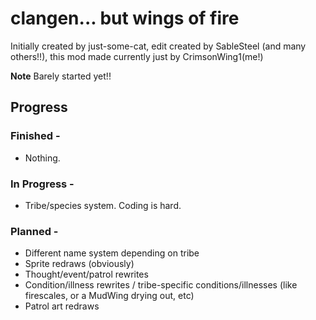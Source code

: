 # clangen... but wings of fire

Initially created by just-some-cat, edit created by SableSteel (and many others!!), this mod made currently just by CrimsonWing1(me!)

**Note**
Barely started yet!!

## Progress
### Finished -
- Nothing.
  
### In Progress -
- Tribe/species system. Coding is hard.
  
### Planned -
- Different name system depending on tribe
- Sprite redraws (obviously)
- Thought/event/patrol rewrites
- Condition/illness rewrites / tribe-specific conditions/illnesses (like firescales, or a MudWing drying out, etc)
- Patrol art redraws
